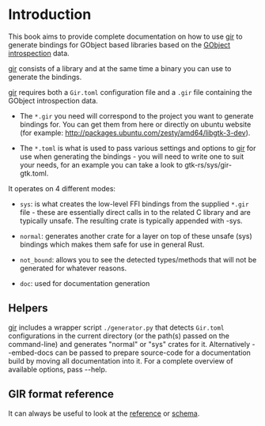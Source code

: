 # Introduction

This book aims to provide complete documentation on how to use [gir] to generate bindings for GObject based libraries based on the [GObject introspection](https://gi.readthedocs.io/en/latest/) data.

[gir] consists of a library and at the same time a binary you can use to generate the bindings.

[gir] requires both a `Gir.toml` configuration file and a `.gir` file containing the GObject introspection data.

- The `*.gir` you need will correspond to the project you want to generate bindings for. You can get them from here or directly on ubuntu website (for example: <http://packages.ubuntu.com/zesty/amd64/libgtk-3-dev>).

- The `*.toml` is what is used to pass various settings and options to [gir] for use when generating the bindings - you will need to write one to suit your needs, for an example you can take a look to gtk-rs/sys/gir-gtk.toml.

It operates on 4 different modes:

- `sys`: is what creates the low-level FFI bindings from the supplied `*.gir` file - these are essentially direct calls in to the related C library and are typically unsafe. The resulting crate is typically appended with -sys.

- `normal`: generates another crate for a layer on top of these unsafe (sys) bindings which makes them safe for use in general Rust.

- `not_bound`: allows you to see the detected types/methods that will not be generated for whatever reasons.

- `doc`: used for documentation generation

[gir]: https://github.com/gtk-rs/gir

## Helpers

[gir] includes a wrapper script `./generator.py` that detects `Gir.toml` configurations in the current directory (or the path(s) passed on the command-line) and generates "normal" or "sys" crates for it. Alternatively --embed-docs can be passed to prepare source-code for a documentation build by moving all documentation into it. For a complete overview of available options, pass --help.

## GIR format reference

It can always be useful to look at the [reference](https://gi.readthedocs.io/en/latest/annotations/giannotations.html) or [schema](https://gitlab.gnome.org/GNOME/gobject-introspection/blob/master/docs/gir-1.2.rnc).
